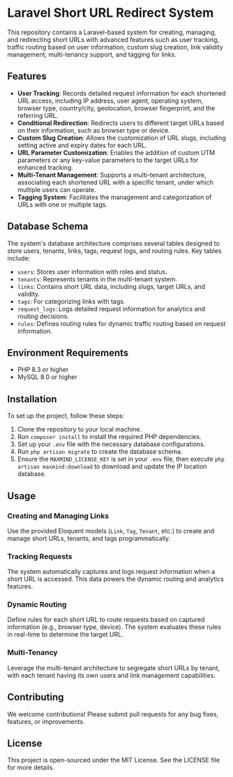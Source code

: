 # Laravel Short URL Redirect System

This repository contains a Laravel-based system for creating, managing, and redirecting short URLs with advanced features such as user tracking, traffic routing based on user information, custom slug creation, link validity management, multi-tenancy support, and tagging for links.

## Features

- **User Tracking**: Records detailed request information for each shortened URL access, including IP address, user agent, operating system, browser type, country/city, geolocation, browser fingerprint, and the referring URL.
- **Conditional Redirection**: Redirects users to different target URLs based on their information, such as browser type or device.
- **Custom Slug Creation**: Allows the customization of URL slugs, including setting active and expiry dates for each URL.
- **URL Parameter Customization**: Enables the addition of custom UTM parameters or any key-value parameters to the target URLs for enhanced tracking.
- **Multi-Tenant Management**: Supports a multi-tenant architecture, associating each shortened URL with a specific tenant, under which multiple users can operate.
- **Tagging System**: Facilitates the management and categorization of URLs with one or multiple tags.


## Database Schema

The system's database architecture comprises several tables designed to store users, tenants, links, tags, request logs, and routing rules. Key tables include:

- `users`: Stores user information with roles and status.
- `tenants`: Represents tenants in the multi-tenant system.
- `links`: Contains short URL data, including slugs, target URLs, and validity.
- `tags`: For categorizing links with tags.
- `request_logs`: Logs detailed request information for analytics and routing decisions.
- `rules`: Defines routing rules for dynamic traffic routing based on request information.

## Environment Requirements

- PHP 8.3 or higher
- MySQL 8.0 or higher

## Installation

To set up the project, follow these steps:

1. Clone the repository to your local machine.
2. Run `composer install` to install the required PHP dependencies.
3. Set up your `.env` file with the necessary database configurations.
4. Run `php artisan migrate` to create the database schema.
5. Ensure the `MAXMIND_LICENSE_KEY` is set in your `.env` file, then execute `php artisan maxmind:download` to download and update the IP location database.

## Usage

### Creating and Managing Links

Use the provided Eloquent models (`Link`, `Tag`, `Tenant`, etc.) to create and manage short URLs, tenants, and tags programmatically.

### Tracking Requests

The system automatically captures and logs request information when a short URL is accessed. This data powers the dynamic routing and analytics features.

### Dynamic Routing

Define rules for each short URL to route requests based on captured information (e.g., browser type, device). The system evaluates these rules in real-time to determine the target URL.

### Multi-Tenancy

Leverage the multi-tenant architecture to segregate short URLs by tenant, with each tenant having its own users and link management capabilities.

## Contributing

We welcome contributions! Please submit pull requests for any bug fixes, features, or improvements.

## License

This project is open-sourced under the MIT License. See the LICENSE file for more details.

